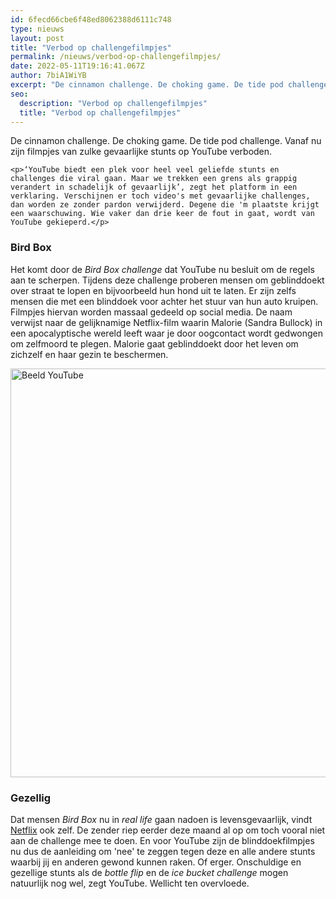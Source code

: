 ```yaml
---
id: 6fecd66cbe6f48ed8062388d6111c748
type: nieuws
layout: post
title: "Verbod op challengefilmpjes"
permalink: /nieuws/verbod-op-challengefilmpjes/
date: 2022-05-11T19:16:41.067Z
author: 7biA1WiYB
excerpt: "De cinnamon challenge. De choking game. De tide pod challenge. Vanaf nu zijn filmpjes van zulke gevaarlijke stunts op YouTube verboden.  "
seo:
  description: "Verbod op challengefilmpjes"
  title: "Verbod op challengefilmpjes"
---
```

De cinnamon challenge. De choking game. De tide pod challenge. Vanaf nu zijn filmpjes van zulke gevaarlijke stunts op YouTube verboden.  

    <p>‘YouTube biedt een plek voor heel veel geliefde stunts en challenges die viral gaan. Maar we trekken een grens als grappig verandert in schadelijk of gevaarlijk’, zegt het platform in een verklaring. Verschijnen er toch video's met gevaarlijke challenges, dan worden ze zonder pardon verwijderd. Degene die 'm plaatste krijgt een waarschuwing. Wie vaker dan drie keer de fout in gaat, wordt van YouTube gekieperd.</p>
<h3>Bird Box</h3>
<p>Het komt door de <em>Bird Box challenge</em> dat YouTube nu besluit om de regels aan te scherpen. Tijdens deze challenge proberen mensen om geblinddoekt over straat te lopen en bijvoorbeeld hun hond uit te laten. Er zijn zelfs mensen die met een blinddoek voor achter het stuur van hun auto kruipen. Filmpjes hiervan worden massaal gedeeld op social media. De naam verwijst naar de gelijknamige Netflix-film waarin Malorie (Sandra Bullock) in een apocalyptische wereld leeft waar je door oogcontact wordt gedwongen om zelfmoord te plegen. Malorie gaat geblinddoekt door het leven om zichzelf en haar gezin te beschermen.<br><div class="media media-element-container media-default"><div id="file-535871" class="file file-image file-image-jpeg">

        
  
  <div class="content">
    <img alt="Beeld YouTube" title="Beeld YouTube" height="654" width="1024" class="media-element file-default" data-delta="1" src="https://7dagen.netlify.app/sites/default/files/BottleFlip.jpg.jpg">  </div>

  
</div>
</div>
<h3>Gezellig</h3>
<p>Dat mensen <em>Bird Box</em> nu in <em>real life</em> gaan nadoen is levensgevaarlijk, vindt <a href="https://7dagen.netlify.app/nieuws/netflix-%E2%80%98stop-met-bird-box-challenge%E2%80%99-0">Netflix</a> ook zelf. De zender riep eerder deze maand al op om toch vooral niet aan de challenge mee te doen. En voor YouTube zijn de blinddoekfilmpjes nu dus de aanleiding om 'nee' te zeggen tegen deze en alle andere stunts waarbij jij en anderen gewond kunnen raken. Of erger. Onschuldige en gezellige stunts als de <em>bottle flip</em> en de <em>ice bucket challenge</em> mogen natuurlijk nog wel, zegt YouTube. Wellicht ten overvloede.</p>  
